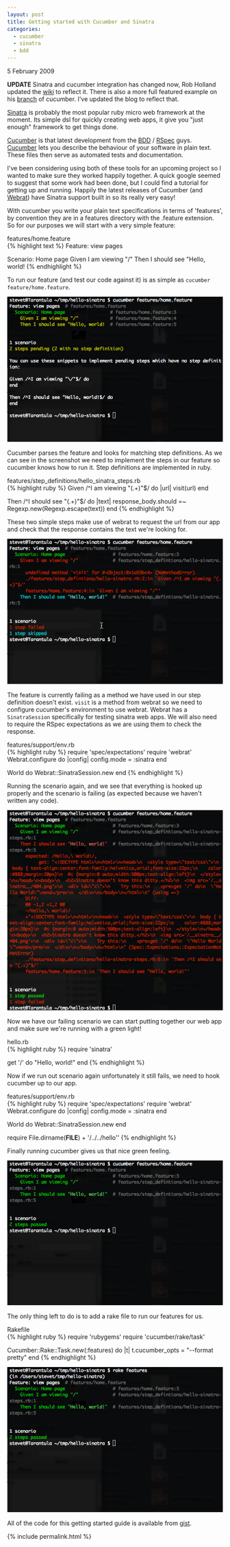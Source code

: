 ```yaml
---
layout: post
title: Getting started with Cucumber and Sinatra
categories:
  - cucumber
  - sinatra
  - bdd
---
```

<p class="date">5 February 2009</p>

**UPDATE** Sinatra and cucumber integration has changed now, Rob Holland updated the [wiki](http://wiki.github.com/aslakhellesoy/cucumber/sinatra) to reflect it. There is also a more full featured example on his [branch](http://github.com/robholland/cucumber/commit/0e12d8100ca8541af014abe6a480c53a90b6aebd) of cucumber. I've updated the blog to reflect that.

[Sinatra](http://sinatra.github.com) is probably the most popular ruby micro web framework at the moment. Its simple dsl for quickly creating web apps, it give you "just enough" framework to get things done.

[Cucumber](http://cukes.info) is that latest development from the [BDD](http://dannorth.net/introducing-bdd) / [RSpec](http://rspec.info) guys. [Cucumber](http://cukes.info) lets you describe the behaviour of your software in plain text. These files then serve as automated tests and documentation.

I've been considering using both of these tools for an upcoming project so I wanted to make sure they worked happily together. A quick google seemed to suggest that some work had been done, but I could find a tutorial for getting up and running. Happily the latest releases of Cucumber (and [Webrat](http://github.com/brynary/webrat/tree/master)) have Sinatra support built in so its really very easy!

With cucumber you write your plain text specifications in terms of 'features', by convention they are in a features directory with the .feature extension. So for our purposes we will start with a very simple feature:

<div class="file">
  <div class="name">features/home.feature</div>
  <div class="text">
{% highlight text %}
Feature: view pages

  Scenario: Home page
    Given I am viewing "/"
    Then I should see "Hello, world!
{% endhighlight %}
  </div>
</div>

To run our feature (and test our code against it) is as simple as <code>cucumber feature/home.feature</code>.

![cucumber pending steps](/images/cucumber1.png)

Cucumber parses the feature and looks for matching step definitions. As we can see in the screenshot we need to implement the steps in our feature so cucumber knows how to run it. Step definitions are implemented in ruby.

 <div class="file">
  <div class="name">features/step_definitions/hello_sinatra_steps.rb</div>
  <div class="text">
{% highlight ruby %}
Given /^I am viewing "(.+)"$/ do |url|
  visit(url)
end
 
Then /^I should see "(.+)"$/ do |text|
  response_body.should =~ Regexp.new(Regexp.escape(text))
end
{% endhighlight %}
  </div>
</div>

These two simple steps make use of webrat to request the url from our app and check that the response contains the text we're looking for.

![cucumber failing without webrat](/images/cucumber2.png)

The feature is currently failing as a method we have used in our step definition doesn't exist. <code>visit</code> is a method from webrat so we need to configure cucumber's environment to use webrat. Webrat has a <code>SinatraSession</code> specifically for testing sinatra web apps. We will also need to require the RSpec expectations as we are using them to check the response.

<div class="file">
  <div class="name">features/support/env.rb</div>
  <div class="text">
{% highlight ruby %}
require 'spec/expectations'
require 'webrat'
Webrat.configure do |config|
  config.mode = :sinatra
end

World do
  Webrat::SinatraSession.new
end
{% endhighlight %}
  </div>
</div>

Running the scenario again, and we see that everything is hooked up properly and the scenario is failing (as expected because we haven't written any code).

![cucumber failing no code](/images/cucumber3.png)

Now we have our failing scenario we can start putting together our web app and make sure we're running with a green light!

<div class="file">
  <div class="name">hello.rb</div>
  <div class="text">
{% highlight ruby %}
require 'sinatra'
 
get '/' do
  "Hello, world!"
end
{% endhighlight %}
  </div>
</div>

Now if we run out scenario again unfortunately it still fails, we need to hook cucumber up to our app.

<div class="file">
  <div class="name">features/support/env.rb</div>
  <div class="text">
{% highlight ruby %}
require 'spec/expectations'
require 'webrat'
Webrat.configure do |config|
  config.mode = :sinatra
end

World do
  Webrat::SinatraSession.new
end

require File.dirname(__FILE__) + '/../../hello''
{% endhighlight %}
  </div>
</div>

Finally running cucumber gives us that nice green feeling.

![green cucumber](/images/cucumber4.png)

The only thing left to do is to add a rake file to run our features for us.

<div class="file">
  <div class="name">Rakefile</div>
  <div class="text">
{% highlight ruby %}
require 'rubygems'
require 'cucumber/rake/task'
 
Cucumber::Rake::Task.new(:features) do |t|
  t.cucumber_opts = "--format pretty"
end
{% endhighlight %}
  </div>
</div>

![rake features](/images/cucumber5.png)

All of the code for this getting started guide is available from [gist](http://gist.github.com/58647).

{% include permalink.html %}
